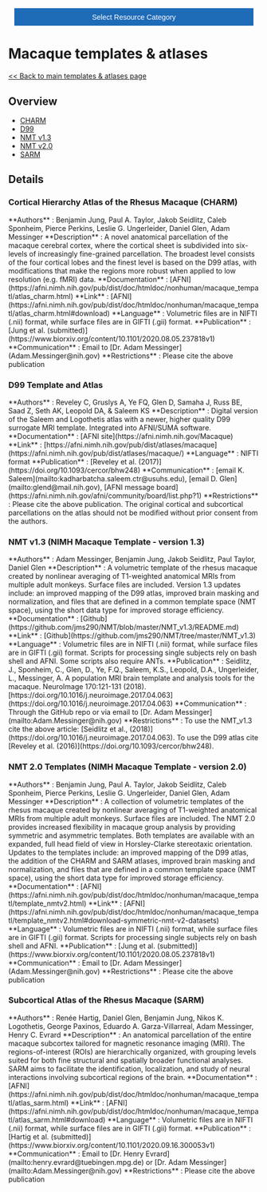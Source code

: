 <!-- This piece of code configures a dropdown button for resource categories. It should be present on every page where you want the button -->
<head><meta name="viewport" content="width=device-width, initial-scale=1"><style>
.dropbtn {background-color: #1e6bb8; color: white; padding: 16px; font-size: 1rem; border: none; cursor: pointer; width: 30rem}
.dropbtn:hover, .dropbtn:focus {background-color: #2980B9;}
.dropdown {position: relative; display: inline-block;}
.dropdown-content {display: none; position: absolute; background-color: #f1f1f1; min-width: 100%; overflow: auto; box-shadow: 0px 8px 16px 0px rgba(0,0,0,0.2); z-index: 1; text-align: center; font-size: 1rem;}
.dropdown-content a { color: black; padding: 12px 16px; text-decoration: none; display: block;}
.dropdown a:hover {background-color: #ddd;}
.show {display: block;}
.dropbtn + .dropbtn { margin-left: auto; }
@media screen and (min-width: 64em) { .dropbtn { max-width: 64rem; width: 40rem; padding: 0.75rem 1rem; } }
@media screen and (min-width: 42em) and (max-width: 64em) { .dropbtn { width: 30rem; padding: 0.6rem 0.9rem; font-size: 0.9rem; } }
@media screen and (max-width: 42em) { .dropbtn { display: block; width: 20rem; padding: 0.75rem; font-size: 0.9rem; }
.dropbtn + .dropbtn { margin-top: 1rem; margin-left: 0; } }
</style></head>
<!------------------------------------------------------------------------>

<!-- This is the actual button -->
<center><div class="dropdown">
  <button onclick="myFunction()" class="dropbtn">Select Resource Category</button>
  <div id="myDropdown" class="dropdown-content">
    <a href="templates_and_atlases">Templates & atlases</a>
    <a href="pipelines_general">General analysis</a>
    <a href="pipelines_structural">Structural analysis</a>
    <a href="pipelines_fmri">Functional analysis</a>
    <a href="pipelines_diffusion">Diffusion analysis</a>
    <a href="pipelines_cross-species">Cross-species analysis</a>
    <a href="data_sharing">Data sharing</a>
    <a href="software_packages">Software packages</a>
    <a href="hardware">Hardware & protocols</a>
  </div>
</div></center>

<!-- This script handles the button dynamics -->
<script>
function myFunction() {document.getElementById("myDropdown").classList.toggle("show");}
window.onclick = function(event) {
  if (!event.target.matches('.dropbtn')) { var dropdowns = document.getElementsByClassName("dropdown-content"); var i;
    for (i = 0; i < dropdowns.length; i++) {var openDropdown = dropdowns[i]; if (openDropdown.classList.contains('show')) {openDropdown.classList.remove('show'); } } }
} 
</script>



<!-- Start normal content here -->
# Macaque templates & atlases

[<< Back to main templates & atlases page](templates_and_atlases.md)
  

## Overview     
- [CHARM](templates_and_atlases_macaque.md#CHARM)     
- [D99](templates_and_atlases_macaque.md#D99)     
- [NMT v1.3](templates_and_atlases_macaque.md#NMTv1.3)     
- [NMT v2.0](templates_and_atlases_macaque.md#NMTv2.0)
- [SARM](templates_and_atlases_macaque.md#SARM)

## Details

<a name="CHARM"></a>
### Cortical Hierarchy Atlas of the Rhesus Macaque (CHARM)      
<div class="rw-ui-container" data-title="charm rating"></div>    
**Authors**         : Benjamin Jung, Paul A. Taylor, Jakob Seidlitz, Caleb Sponheim, Pierce Perkins, Leslie G. Ungerleider, Daniel Glen, Adam Messinger    
**Description**     : A novel anatomical parcellation of the macaque cerebral cortex, where the cortical sheet is subdivided into six-levels of increasingly fine-grained parcellation. The broadest level consists of the four cortical lobes and the finest level is based on the D99 atlas, with modifications that make the regions more robust when applied to low resolution (e.g. fMRI) data.      
**Documentation**   : [AFNI](https://afni.nimh.nih.gov/pub/dist/doc/htmldoc/nonhuman/macaque_tempatl/atlas_charm.html)        
**Link**            : [AFNI](https://afni.nimh.nih.gov/pub/dist/doc/htmldoc/nonhuman/macaque_tempatl/atlas_charm.html#download)      
**Language**        : Volumetric files are in NIFTI (.nii) format, while surface files are in GIFTI (.gii) format.      
**Publication**     : [Jung et al. (submitted)](https://www.biorxiv.org/content/10.1101/2020.08.05.237818v1)
**Communication**   : Email to [Dr. Adam Messinger](Adam.Messinger@nih.gov)                                       
**Restrictions**    : Please cite the above publication                                     

<a name="D99"></a>
### D99 Template and Atlas       
<div class="rw-ui-container" data-title="d99 rating"></div>    
**Authors**         : Reveley C, Gruslys A, Ye FQ, Glen D, Samaha J, Russ BE, Saad Z, Seth AK, Leopold DA, & Saleem KS	     
**Description**     : Digital version of the Saleem and Logothetis atlas with a newer, higher quality D99 surrogate MRI template. Integrated into AFNI/SUMA software.                                         
**Documentation**   : [AFNI site](https://afni.nimh.nih.gov/Macaque)     
**Link**            : [https://afni.nimh.nih.gov/pub/dist/atlases/macaque](https://afni.nimh.nih.gov/pub/dist/atlases/macaque/)    
**Language**        : NIFTI format     
**Publication**     : [Reveley et al. (2017)](https://doi.org/10.1093/cercor/bhw248)                     
**Communication**   : [email K. Saleem](mailto:kadharbatcha.saleem.ctr@usuhs.edu), [email D. Glen](mailto:glend@mail.nih.gov), [AFNI message board](https://afni.nimh.nih.gov/afni/community/board/list.php?1)    
**Restrictions**    : Please cite the above publication. The original cortical and subcortical parcellations on the atlas should not be modified without prior consent from the authors.    

<a name="NMTv1.3"></a>
### NMT v1.3 (NIMH Macaque Template - version 1.3)       
<div class="rw-ui-container" data-title="nmt1 rating"></div>    
**Authors**         : Adam Messinger, Benjamin Jung, Jakob Seidlitz, Paul Taylor, Daniel Glen	             
**Description**     : A volumetric template of the rhesus macaque created by nonlinear averaging of T1-weighted anatomical MRIs from multiple adult monkeys. Surface files are included. Version 1.3 updates include: an improved mapping of the D99 atlas, improved brain masking and normalization, and files that are defined in a common template space (NMT space), using the short data type for improved storage efficiency.                                   
**Documentation**   : [Github](https://github.com/jms290/NMT/blob/master/NMT_v1.3/README.md)     
**Link**            : [Github](https://github.com/jms290/NMT/tree/master/NMT_v1.3)    
**Language**        : Volumetric files are in NIFTI (.nii) format, while surface files are in GIFTI (.gii) format. Scripts for processing single subjects rely on bash shell and AFNI. Some scripts also require ANTs.                        
**Publication**     : Seidlitz, J., Sponheim, C., Glen, D., Ye, F.Q., Saleem, K.S., Leopold, D.A., Ungerleider, L., Messinger, A. A population MRI brain template and analysis tools for the macaque. NeuroImage 170:121-131 (2018). [https://doi.org/10.1016/j.neuroimage.2017.04.063](https://doi.org/10.1016/j.neuroimage.2017.04.063)                       
**Communication**   : Through the GitHub repo or via email to [Dr. Adam Messinger](mailto:Adam.Messinger@nih.gov)                       
**Restrictions**    : To use the NMT_v1.3 cite the above article:  [Seidlitz et al., (2018)](https://doi.org/10.1016/j.neuroimage.2017.04.063). To use the D99 atlas cite [Reveley et al. (2016)](https://doi.org/10.1093/cercor/bhw248).

<a name="NMTv2.0"></a>
### NMT 2.0 Templates (NIMH Macaque Template - version 2.0)   
<div class="rw-ui-container" data-title="nmt2 rating"></div>    
**Authors**         : Benjamin Jung, Paul A. Taylor, Jakob Seidlitz, Caleb Sponheim, Pierce Perkins, Leslie G. Ungerleider, Daniel Glen, Adam Messinger           
**Description**     : A collection of volumetric templates of the rhesus macaque created by nonlinear averaging of T1-weighted anatomical MRIs from multiple adult monkeys. Surface files are included. The NMT 2.0 provides increased flexibility in macaque group analysis by providing symmetric and asymmetric templates. Both templates are available with an expanded, full head field of view in Horsley-Clarke stereotaxic orientation. Updates to the templates include: an improved mapping of the D99 atlas, the addition of the CHARM and SARM atlases, improved brain masking and normalization, and files that are defined in a common template space (NMT space), using the short data type for improved storage efficiency.                                   
**Documentation**   : [AFNI](https://afni.nimh.nih.gov/pub/dist/doc/htmldoc/nonhuman/macaque_tempatl/template_nmtv2.html)     
**Link**            : [AFNI](https://afni.nimh.nih.gov/pub/dist/doc/htmldoc/nonhuman/macaque_tempatl/template_nmtv2.html#download-symmetric-nmt-v2-datasets)       
**Language**        : Volumetric files are in NIFTI (.nii) format, while surface files are in GIFTI (.gii) format. Scripts for processing single subjects rely on bash shell and AFNI.                        
**Publication**     : [Jung et al. (submitted)](https://www.biorxiv.org/content/10.1101/2020.08.05.237818v1)                     
**Communication**   : Email to [Dr. Adam Messinger](Adam.Messinger@nih.gov)             
**Restrictions**    : Please cite the above publication

<a name="SARM"></a>
### Subcortical Atlas of the Rhesus Macaque (SARM)         
<div class="rw-ui-container" data-title="sarm rating"></div>    
**Authors**         : Renée Hartig, Daniel Glen, Benjamin Jung, Nikos K. Logothetis, George Paxinos, Eduardo A. Garza-Villarreal, Adam Messinger, Henry C. Evrard                  
**Description**     : An anatomical parcellation of the entire macaque subcortex tailored for magnetic resonance imaging (MRI). The regions-of-interest (ROIs) are hierarchically organized, with grouping levels suited for both fine structural and spatially broader functional analyses. SARM aims to facilitate the identification, localization, and study of neural interactions involving subcortical regions of the brain.                        
**Documentation**   : [AFNI](https://afni.nimh.nih.gov/pub/dist/doc/htmldoc/nonhuman/macaque_tempatl/atlas_sarm.html)        
**Link**            : [AFNI](https://afni.nimh.nih.gov/pub/dist/doc/htmldoc/nonhuman/macaque_tempatl/atlas_sarm.html#download)     
**Language**        : Volumetric files are in NIFTI (.nii) format, while surface files are in GIFTI (.gii) format.        
**Publication**     : [Hartig et al. (submitted)](https://www.biorxiv.org/content/10.1101/2020.09.16.300053v1)      
**Communication**   : Email to [Dr. Henry Evrard](mailto:henry.evrard@tuebingen.mpg.de) or [Dr. Adam Messinger](mailto:Adam.Messinger@nih.gov)                                      
**Restrictions**    : Please cite the above publication                                      

[//]: # (This script is necessary to render the rating widgets)
[//]: # (Use this code to insert a widget)
[//]: # (<div class="rw-ui-container" data-title="test rating"></div>)

<script type="text/javascript">(function(d, t, e, m){
    // Async Rating-Widget initialization.
    window.RW_Async_Init = function(){
        RW.init({
            huid: "461543",
            uid: "08f35e7d11687ef3ae7b3e7c219b6114",
            source: "website",
            options: {
                "advanced": {
                    "layout": {
                        "lineHeight": "12px"
                    },
                    "nero": {
                        "showDislike": false
                    },
                    "text": {
                        "rateThis": "Like this resource"
                    }
                },
                "type": "nero",
                "style": "check",
                "isDummy": false,
                "showTooltip": false,
            } 
        });
        RW.render();
    };
        // Append Rating-Widget JavaScript library.
    var rw, s = d.getElementsByTagName(e)[0], id = "rw-js",
        l = d.location, ck = "Y" + t.getFullYear() + 
        "M" + t.getMonth() + "D" + t.getDate(), p = l.protocol,
        f = ((l.search.indexOf("DBG=") > -1) ? "" : ".min"),
        a = ("https:" == p ? "secure." + m + "js/" : "js." + m);
    if (d.getElementById(id)) return;              
    rw = d.createElement(e);
    rw.id = id; rw.async = true; rw.type = "text/javascript";
    rw.src = p + "//" + a + "external" + f + ".js?ck=" + ck;
    s.parentNode.insertBefore(rw, s);
    }(document, new Date(), "script", "rating-widget.com/"));
</script>
